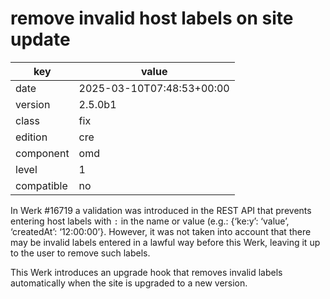 [//]: # (werk v2)
# remove invalid host labels on site update

key        | value
---------- | ---
date       | 2025-03-10T07:48:53+00:00
version    | 2.5.0b1
class      | fix
edition    | cre
component  | omd
level      | 1
compatible | no

In Werk #16719 a validation was introduced in the REST API that
prevents entering host labels with `:` in the name or value (e.g.:
{‘ke:y’: ‘value’, ‘createdAt’: ‘12:00:00’}.
However, it was not taken into account that there may be invalid labels
entered in a lawful way before this Werk, leaving it up to the user to
remove such labels.

This Werk introduces an upgrade hook that removes invalid labels
automatically when the site is upgraded to a new version.

